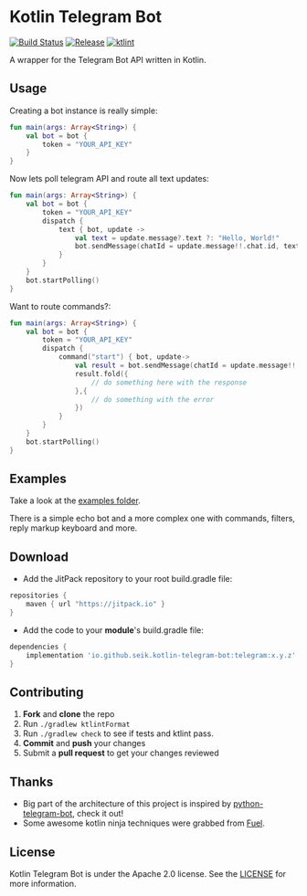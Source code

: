 # Kotlin Telegram Bot
[![Build Status](https://travis-ci.org/seik/kotlin-telegram-bot.svg?branch=master)](https://travis-ci.org/seik/kotlin-telegram-bot)
[![Release](https://jitpack.io/v/Seik/kotlin-telegram-bot.svg)](https://jitpack.io/#Seik/kotlin-telegram-bot)
[![ktlint](https://img.shields.io/badge/code%20style-%E2%9D%A4-FF4081.svg)](https://ktlint.github.io/)

A wrapper for the Telegram Bot API written in Kotlin.

## Usage

Creating a bot instance is really simple:

```kotlin
fun main(args: Array<String>) {
    val bot = bot {
        token = "YOUR_API_KEY"
    }
}
```

Now lets poll telegram API and route all text updates:

```kotlin
fun main(args: Array<String>) {
    val bot = bot {
        token = "YOUR_API_KEY"
        dispatch {
            text { bot, update ->
                val text = update.message?.text ?: "Hello, World!"
                bot.sendMessage(chatId = update.message!!.chat.id, text = text)
            }
        }
    }
    bot.startPolling()
}
```

Want to route commands?:

```kotlin
fun main(args: Array<String>) {
    val bot = bot {
        token = "YOUR_API_KEY"
        dispatch {
            command("start") { bot, update->
                val result = bot.sendMessage(chatId = update.message!!.chat.id, text = "Hi there!")
                result.fold({
                    // do something here with the response
                },{
                    // do something with the error 
                })
            }
        }
    }
    bot.startPolling()
}
```

## Examples
Take a look at the [examples folder](https://github.com/seik/kotlin-telegram-bot/tree/master/samples).

There is a simple echo bot and a more complex one with commands, filters, reply markup keyboard and more.

## Download
+ Add the JitPack repository to your root build.gradle file:

```gradle
repositories {
    maven { url "https://jitpack.io" }
}
```

+ Add the code to your **module**'s build.gradle file:

```gradle
dependencies {
    implementation 'io.github.seik.kotlin-telegram-bot:telegram:x.y.z'
}
```

## Contributing

 1. **Fork** and **clone** the repo
 2. Run `./gradlew ktlintFormat`
 3. Run `./gradlew check` to see if tests and ktlint pass.  
 4. **Commit** and **push** your changes
 5. Submit a **pull request** to get your changes reviewed

## Thanks
- Big part of the architecture of this project is inspired by [python-telegram-bot](https://github.com/python-telegram-bot/python-telegram-bot), check it out!
- Some awesome kotlin ninja techniques were grabbed from [Fuel](https://github.com/kittinunf/Fuel).

## License
Kotlin Telegram Bot is under the Apache 2.0 license. See the [LICENSE](LICENSE) for more information.
